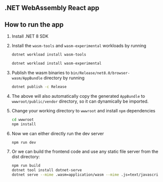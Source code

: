 ## .NET WebAssembly React app

## How to run the app

1. Install .NET 8 SDK
2. Install the `wasm-tools` and `wasm-experimental` workloads by running
    ```bash
    dotnet workload install wasm-tools
    ```

    ```bash
    dotnet workload install wasm-experimental
    ```

3. Publish the wasm binaries to  `bin/Release/net8.0/browser-wasm/AppBundle` directory by running

    ```bash
    dotnet publish -c Release
    ```

4. The above will also automatically copy the generated `AppBundle` to `wwwroot/public/vendor` directory, so it can dynamically be imported.
5. Change your working directory to `wwwroot` and install `npm` dependencies
    ```bash
    cd wwwroot
    npm install
    ```
6. Now we can either directly run the dev server
    ```bash
    npm run dev
   ```
7. Or we can build the frontend code and use any static file server from the dist directory:
    ```bash
    npm run build
    dotnet tool install dotnet-serve
    dotnet serve --mime .wasm=application/wasm --mime .js=text/javascript --mime .json=application/json --directory dist
    ```